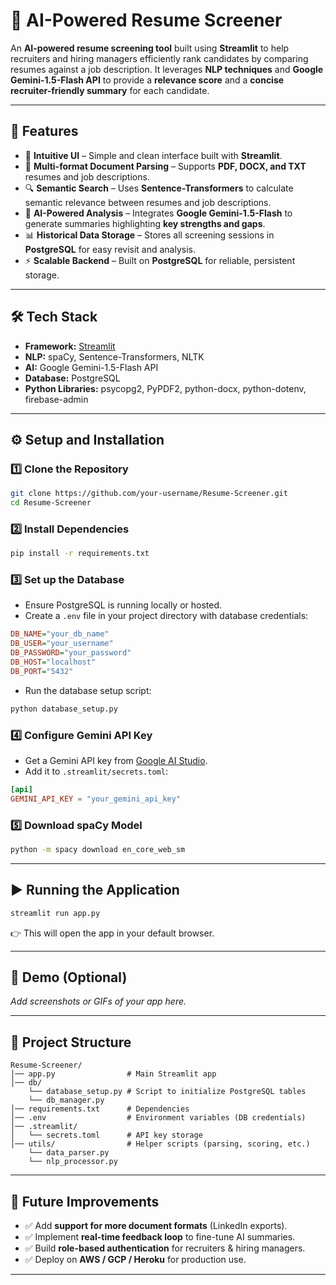 # 📄 AI-Powered Resume Screener  

An **AI-powered resume screening tool** built using **Streamlit** to help recruiters and hiring managers efficiently rank candidates by comparing resumes against a job description. It leverages **NLP techniques** and **Google Gemini-1.5-Flash API** to provide a **relevance score** and a **concise recruiter-friendly summary** for each candidate.  

---

## 🚀 Features  

- 🎨 **Intuitive UI** – Simple and clean interface built with **Streamlit**.  
- 📂 **Multi-format Document Parsing** – Supports **PDF, DOCX, and TXT** resumes and job descriptions.  
- 🔍 **Semantic Search** – Uses **Sentence-Transformers** to calculate semantic relevance between resumes and job descriptions.  
- 🤖 **AI-Powered Analysis** – Integrates **Google Gemini-1.5-Flash** to generate summaries highlighting **key strengths and gaps**.  
- 📊 **Historical Data Storage** – Stores all screening sessions in **PostgreSQL** for easy revisit and analysis.  
- ⚡ **Scalable Backend** – Built on **PostgreSQL** for reliable, persistent storage.  

---

## 🛠️ Tech Stack  

- **Framework:** [Streamlit](https://streamlit.io/)  
- **NLP:** spaCy, Sentence-Transformers, NLTK  
- **AI:** Google Gemini-1.5-Flash API  
- **Database:** PostgreSQL  
- **Python Libraries:** psycopg2, PyPDF2, python-docx, python-dotenv, firebase-admin  

---

## ⚙️ Setup and Installation  

### 1️⃣ Clone the Repository  
```bash
git clone https://github.com/your-username/Resume-Screener.git
cd Resume-Screener
```

### 2️⃣ Install Dependencies  
```bash
pip install -r requirements.txt
```

### 3️⃣ Set up the Database  
- Ensure PostgreSQL is running locally or hosted.  
- Create a `.env` file in your project directory with database credentials:  

```ini
DB_NAME="your_db_name"
DB_USER="your_username"
DB_PASSWORD="your_password"
DB_HOST="localhost"
DB_PORT="5432"
```

- Run the database setup script:  
```bash
python database_setup.py
```

### 4️⃣ Configure Gemini API Key  
- Get a Gemini API key from [Google AI Studio](https://aistudio.google.com/).  
- Add it to `.streamlit/secrets.toml`:  

```toml
[api]
GEMINI_API_KEY = "your_gemini_api_key"
```

### 5️⃣ Download spaCy Model  
```bash
python -m spacy download en_core_web_sm
```

---

## ▶️ Running the Application  

```bash
streamlit run app.py
```

👉 This will open the app in your default browser.  

---

## 📸 Demo (Optional)  
_Add screenshots or GIFs of your app here._  

---

## 📂 Project Structure  

```
Resume-Screener/
│── app.py                # Main Streamlit app
│── db/                 
    └── database_setup.py # Script to initialize PostgreSQL tables
    └── db_manager.py      
│── requirements.txt      # Dependencies
│── .env                  # Environment variables (DB credentials)
│── .streamlit/
│   └── secrets.toml      # API key storage
│── utils/                # Helper scripts (parsing, scoring, etc.)
    └── data_parser.py
    └── nlp_processor.py 
```

---

## 🔮 Future Improvements  

- ✅ Add **support for more document formats** (LinkedIn exports).  
- ✅ Implement **real-time feedback loop** to fine-tune AI summaries.  
- ✅ Build **role-based authentication** for recruiters & hiring managers.  
- ✅ Deploy on **AWS / GCP / Heroku** for production use.  

---
